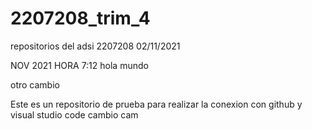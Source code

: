 # 2207208_trim_4
repositorios del adsi 2207208
02/11/2021

NOV 2021 HORA 7:12
hola mundo

otro cambio

Este es un repositorio de prueba para realizar la conexion con github y visual studio code
cambio
cam
